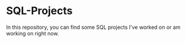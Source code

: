 # SQL-Projects
In this repository, you can find some SQL projects I've worked on or am working on right now.
